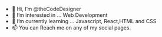 - 👋 Hi, I’m @theCodeDesigner
- 👀 I’m interested in ... Web Development 
- 🌱 I’m currently learning ... Javascript, React,HTML and CSS
- 📫 You can Reach me on any of my social pages.

<!---
theCodeDesigner/theCodeDesigner is a ✨ special ✨ repository because its `README.md` (this file) appears on your GitHub profile.
You can click the Preview link to take a look at your changes.
--->
